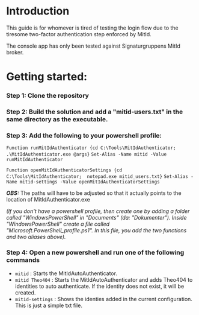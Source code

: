 ﻿# Introduction
This guide is for whomever is tired of testing the login flow due to the tiresome two-factor authentication step enforced by MitId.

The console app has only been tested against Signaturgruppens MitId broker.  

# Getting started:

### Step 1: Clone the repository

### Step 2: Build the solution and add a "mitid-users.txt" in the same directory as the executable. 

### Step 3: Add the following to your powershell profile: 
`Function runMitIdAuthenticator {cd C:\Tools\MitIdAuthenticator;  .\MitIdAuthenticator.exe @args}` 
`Set-Alias -Name mitid -Value runMitIdAuthenticator`

`Function openMitIdAuthenticatorSettings {cd C:\Tools\MitIdAuthenticator;  notepad.exe mitid_users.txt}`
`Set-Alias -Name mitid-settings -Value openMitIdAuthenticatorSettings`

**_OBS:_** The paths will have to be adjusted so that it actually points to the location of MitIdAuthenticator.exe 

_(If you don't have a powershell profile, then create one by adding a folder called "WindowsPowerShell" in "Documents" (da: "Dokumenter"). Inside "WindowsPowerShell" create a file called "Microsoft.PowerShell_profile.ps1". In this file, you add the two functions and two aliases above)._ 

### Step 4: Open a new powershell and run one of the following commands 
- `mitid` : Starts the MitIdAutoAuthenticator. 
- `mitid Theo404` : Starts the MitIdAutoAuthenticator and adds Theo404 to identities to auto authenticate. If the identity does not exist, it will be created. 
- `mitid-settings` : Shows the identies added in the current configuration. This is just a simple txt file. 
